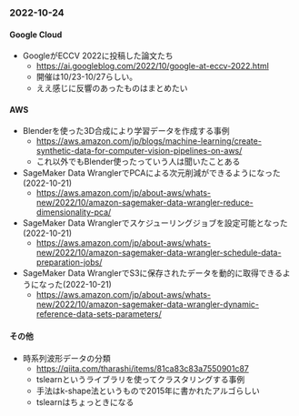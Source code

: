 
### 2022-10-24

#### Google Cloud

- GoogleがECCV 2022に投稿した論文たち
  - https://ai.googleblog.com/2022/10/google-at-eccv-2022.html
  - 開催は10/23-10/27らしい。
  - ええ感じに反響のあったものはまとめたい

#### AWS

- Blenderを使った3D合成により学習データを作成する事例
  - https://aws.amazon.com/jp/blogs/machine-learning/create-synthetic-data-for-computer-vision-pipelines-on-aws/
  - これ以外でもBlender使ったっていう人は聞いたことある
- SageMaker Data WranglerでPCAによる次元削減ができるようになった(2022-10-21)
  - https://aws.amazon.com/jp/about-aws/whats-new/2022/10/amazon-sagemaker-data-wrangler-reduce-dimensionality-pca/
- SageMaker Data Wranglerでスケジューリングジョブを設定可能となった(2022-10-21)
  - https://aws.amazon.com/jp/about-aws/whats-new/2022/10/amazon-sagemaker-data-wrangler-schedule-data-preparation-jobs/
- SageMaker Data WranglerでS3に保存されたデータを動的に取得できるようになった(2022-10-21)
  - https://aws.amazon.com/jp/about-aws/whats-new/2022/10/amazon-sagemaker-data-wrangler-dynamic-reference-data-sets-parameters/

#### その他

- 時系列波形データの分類
  - https://qiita.com/tharashi/items/81ca83c83a7550901c87
  - tslearnというライブラリを使ってクラスタリングする事例
  - 手法はk-shape法というもので2015年に書かれたアルゴらしい
  - tslearnはちょっときになる
